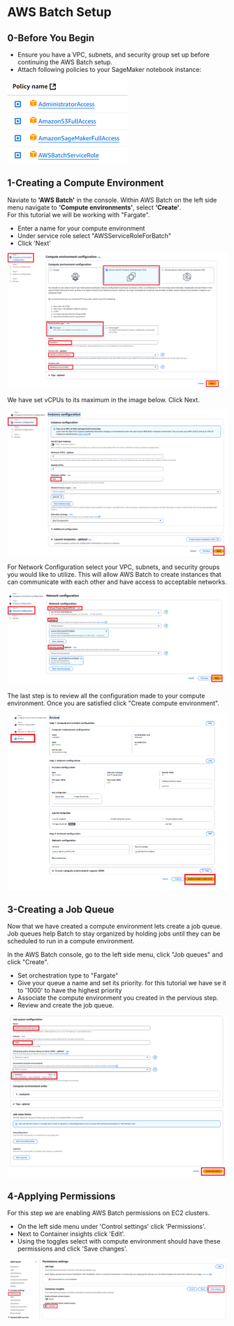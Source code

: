 # AWS Batch Setup

## **0-Before You Begin**

- Ensure you have a VPC, subnets, and security group set up before continuing the AWS Batch setup.
- Attach following policies to your SageMaker notebook instance:

![](../images/batch-policis.PNG)
## **1-Creating a Compute Environment**

Naviate to **'AWS Batch'** in the console. Within AWS Batch on the left side menu navigate to **'Compute environments'**, select **'Create'**.  
For this tutorial we will be working with "Fargate".

- Enter a name for your compute environment
- Under service role select "AWSServiceRoleForBatch"
- Click 'Next'

![](../images/batch-compute1.PNG)

We have set vCPUs to its maximum in the image below. Click Next.

![](../images/batch-compute2.PNG)

For Network Configuration select your VPC, subnets, and security groups you would like to utilize. This will allow AWS Batch to create instances that can communicate with each other and have access to acceptable networks.

![](../images/batch-compute3.PNG)

The last step is to review all the configuration made to your compute environment. Once you are satisfied click "Create compute environment".

![](../images/batch-compute4.PNG)
## **3-Creating a Job Queue**

Now that we have created a compute environment lets create a job queue. Job queues help Batch to stay organized by holding jobs until they can be scheduled to run in a compute environment.

In the AWS Batch console, go to the left side menu, click "Job queues" and click "Create".

- Set orchestration type to "Fargate"
- Give your queue a name and set its priority. for this tutorial we have se it to '1000' to have the highest priority
- Associate the compute environment you created in the pervious step.
- Review and create the job queue.

![](../images/batch-queue1.PNG)
## **4-Applying Permissions**

For this step we are enabling AWS Batch permissions on EC2 clusters.

- On the left side menu under 'Control settings' click 'Permissions'.
- Next to Container insights click 'Edit'.
- Using the toggles select with compute environment should have these permissions and click 'Save changes'.

![](../images/batch-permission1.PNG)